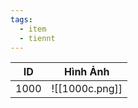 ```yaml
---
tags:
  - item
  - tiennt
---
```


| ID   | Hình Ảnh       |
| ---- | -------------- |
| 1000 | ![[1000c.png]] |
